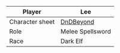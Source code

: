 
| Player          | Lee                                                         |
| --------------- | ----------------------------------------------------------- |
| Character sheet | [DnDBeyond](https://www.dndbeyond.com/characters/122814251) |
| Role            | Melee Spellsword                                            |
| Race            | Dark Elf                                                    |
